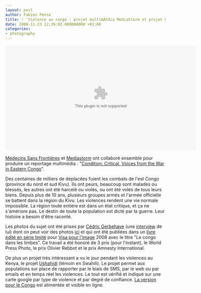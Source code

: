 ```yaml
---
layout: post
author: Fabien Penso
title: ! 'Violence au congo : projet multimÃ©dia MediaStorm et projet Ushahidi'
date: 2008-11-23 12:39:02.000000000 +01:00
categories:
- photography
---
```

<div style="text-align: center;">
<embed src="http://www.condition-critical.org/wp-content/themes/condition-critical/feature/player3.swf" width="600" height="332" bgcolor="000000" allowscriptaccess="always" allowfullscreen="true" flashvars="file=http://hwcdn.net/u5j6m7p5/cds/en/feature_en.mp4&controlbar=none"/>
</div>

<a href="http://www.msf.org/">Médecins Sans Frontières</a> et <a href="http://mediastorm.org/blog/?p=506">Mediastorm</a> ont collaboré ensemble pour produire un reportage multimédia : "<a href="http://www.condition-critical.org/">Condition: Critical, Voices from the War in Eastern Congo</a>".

Des centaines de milliers de déplacées fuient les combats de l'est Congo (province du nord et sud Kivu). Ils ont peurs, beaucoup sont malades ou blessés, les autres ont été harcelé ou violés, ou ont été volés de tous leurs biens. Depuis plus de 10 ans, plusieurs groupes armés et l'armée officielle se battent dans la région du Kivu. Les violences rendent une vie normale impossible. La région toute entière est dans un état critique, et ça ne s'amériore pas. Le destin de toute la population est dicté par la guerre. Leur histoire a besoin d'être raconté.

Les photos du sujet ont été prises par <a href="http://www.google.fr/search?q=C%C3%A9dric+Gerbehaye">Cédric Gerbehaye</a> (une <a href="http://www.visapourlimage.com/news/3925.do">interview</a> de lui) dont on peut voir des photos <a href="http://www.agencevu.com/news/CEDRICGERBEHAYE/index.html">ici</a> et qui ont été publiées dans un <a href="http://boutique.e-center.fr/epages/219244.sf/fr_CA/?ObjectPath=/Shops/219244/Products/978-2-35130-012-1">livre édité en série limité</a> pour <a href="http://www.visapourlimage.com/">Visa pour l'image</a> 2008 avec le titre "Le congo dans les limbes". Ce travail a été honoré de 3 prix (pour l'instant), <span>le World Press Photo, le prix Olivier Rebbot et le prix Amnesty International. </span>

De plus un projet très intéressant a vu le jour pendant les violences au Kenya, le projet <a href="http://www.ushahidi.com/">Ushahidi</a> (témoin en Swahili). Le projet permet aux populations sur place de rapporter par le biais de SMS, par le web ou par emails et en temps réel les violences. Le tout est vérifié et indiqué sur une carte google par type de violence et par degré de confiance. <a href="http://drc.ushahidi.com/">La version pour le Congo</a> est alimentée et visible en ligne.
